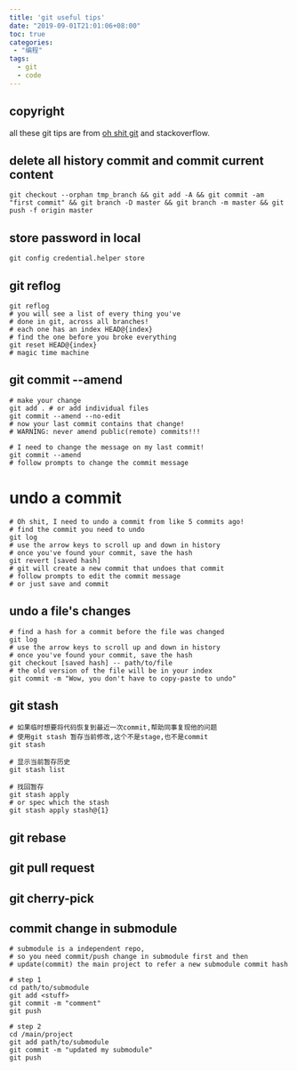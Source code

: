 ```yaml
---
title: 'git useful tips'
date: "2019-09-01T21:01:06+08:00"
toc: true
categories:
 - "编程"
tags: 
  - git
  - code
--- 
```


## copyright
all these git tips are from [oh shit git](https://ohshitgit.com/) and stackoverflow.

## delete all history commit and commit current content
```shell script
git checkout --orphan tmp_branch && git add -A && git commit -am "first commit" && git branch -D master && git branch -m master && git push -f origin master
```

## store password in local
```shell script
git config credential.helper store
```

## git reflog
```shell script
git reflog
# you will see a list of every thing you've
# done in git, across all branches!
# each one has an index HEAD@{index}
# find the one before you broke everything
git reset HEAD@{index}
# magic time machine
```

## git commit --amend
```shell script
# make your change
git add . # or add individual files
git commit --amend --no-edit
# now your last commit contains that change!
# WARNING: never amend public(remote) commits!!!

# I need to change the message on my last commit!
git commit --amend 
# follow prompts to change the commit message
```

# undo a commit
```shell script
# Oh shit, I need to undo a commit from like 5 commits ago!
# find the commit you need to undo
git log
# use the arrow keys to scroll up and down in history
# once you've found your commit, save the hash
git revert [saved hash]
# git will create a new commit that undoes that commit
# follow prompts to edit the commit message
# or just save and commit
```

## undo a file's changes
```shell script
# find a hash for a commit before the file was changed
git log
# use the arrow keys to scroll up and down in history
# once you've found your commit, save the hash
git checkout [saved hash] -- path/to/file
# the old version of the file will be in your index
git commit -m "Wow, you don't have to copy-paste to undo"

```


## git stash
```shell script
# 如果临时想要将代码恢复到最近一次commit,帮助同事复现他的问题
# 使用git stash 暂存当前修改,这个不是stage,也不是commit
git stash

# 显示当前暂存历史
git stash list

# 找回暂存
git stash apply
# or spec which the stash 
git stash apply stash@{1}

```

## git rebase

## git pull request

## git cherry-pick

## commit change in submodule
```shell script
# submodule is a independent repo,
# so you need commit/push change in submodule first and then 
# update(commit) the main project to refer a new submodule commit hash

# step 1
cd path/to/submodule
git add <stuff>
git commit -m "comment"
git push

# step 2
cd /main/project
git add path/to/submodule
git commit -m "updated my submodule"
git push

```


